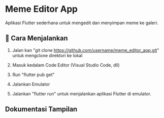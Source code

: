 # Meme Editor App

Aplikasi Flutter sederhana untuk mengedit dan menyimpan meme ke galeri.

## 🚀 Cara Menjalankan

1. Jalan kan "git clone https://github.com/username/meme_editor_app.git" untuk mengclone direktori ke lokal

2. Masuk kedalam Code Editor (Visual Studio Code, dll)

3. Run "flutter pub get"

4. Jalankan Emulator

5. Jalankan "flutter run" untuk menjalankan aplikasi Flutter di emulator.

##  Dokumentasi Tampilan


